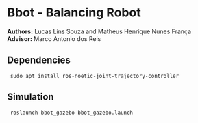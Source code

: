 # Bbot - Balancing Robot

**Authors:** Lucas Lins Souza and Matheus Henrique Nunes França  
**Advisor:** Marco Antonio dos Reis

## Dependencies

```
 sudo apt install ros-noetic-joint-trajectory-controller
```

## Simulation 

```
 roslaunch bbot_gazebo bbot_gazebo.launch
```